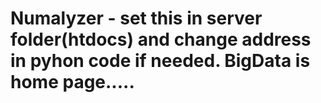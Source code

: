 # Numalyzer - set this in server folder(htdocs) and change address in pyhon code if needed. BigData is home page.....
